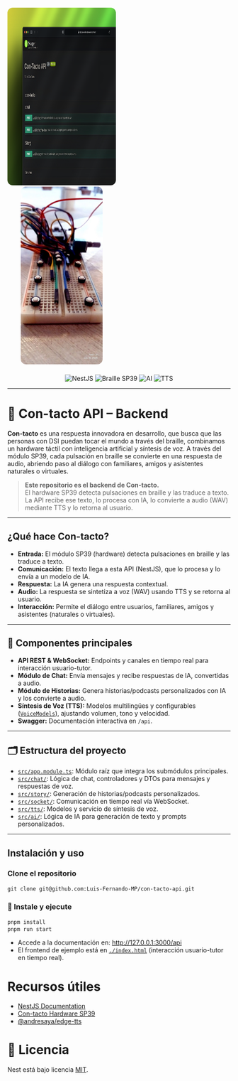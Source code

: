 <p align="center" style="column-count: 2; margin: 20px 0;">
  <img src="./background.png" alt="Swagger API Demo" style="border-radius: 12px; height: 400px; width: auto">
  <img src="./esp32.jpg" alt="Swagger API Demo" style="border-radius: 12px; height: 400px; width: auto">
</p>

<p align="center">
  <img src="https://img.shields.io/badge/-NestJS-grayk?style=flat&logo=nestjs&logoColor=E0234E" alt="NestJS" />
  <img src="https://img.shields.io/badge/Braille%20SP39-Hardware-blueviolet?style=flat&logo=raspberrypi&logoColor=white" alt="Braille SP39" />
  <img src="https://img.shields.io/badge/AI-Deepseek-green?style=flat&logo=openai&logoColor=white" alt="AI" />
  <img src="https://img.shields.io/badge/TTS-WAV-orange?style=flat&logo=soundcloud&logoColor=white" alt="TTS" />
</p>

---

# 🌟 Con-tacto API – Backend

**Con-tacto** es una respuesta innovadora en desarrollo, que busca que las personas con DSI puedan tocar el mundo a través del braille, combinamos un hardware táctil con inteligencia artificial y síntesis de voz. A través del módulo SP39, cada pulsación en braille se convierte en una respuesta de audio, abriendo paso al diálogo con familiares, amigos y asistentes naturales o virtuales.

> **Este repositorio es el backend de Con-tacto.**  
> El hardware SP39 detecta pulsaciones en braille y las traduce a texto.  
> La API recibe ese texto, lo procesa con IA, lo convierte a audio (WAV) mediante TTS y lo retorna al usuario.

---

## ¿Qué hace Con-tacto?

- **Entrada:** El módulo SP39 (hardware) detecta pulsaciones en braille y las traduce a texto.
- **Comunicación:** El texto llega a esta API (NestJS), que lo procesa y lo envía a un modelo de IA.
- **Respuesta:** La IA genera una respuesta contextual.
- **Audio:** La respuesta se sintetiza a voz (WAV) usando TTS y se retorna al usuario.
- **Interacción:** Permite el diálogo entre usuarios, familiares, amigos y asistentes (naturales o virtuales).

---

## 🧩 Componentes principales

- **API REST & WebSocket:** Endpoints y canales en tiempo real para interacción usuario-tutor.
- **Módulo de Chat:** Envía mensajes y recibe respuestas de IA, convertidas a audio.
- **Módulo de Historias:** Genera historias/podcasts personalizados con IA y los convierte a audio.
- **Síntesis de Voz (TTS):** Modelos multilingües y configurables ([`VoiceModels`](src/tts/VoiceModels.ts)), ajustando volumen, tono y velocidad.
- **Swagger:** Documentación interactiva en `/api`.

---

## 🗂️ Estructura del proyecto

- [`src/app.module.ts`](src/app.module.ts): Módulo raíz que integra los submódulos principales.
- [`src/chat/`](src/chat/): Lógica de chat, controladores y DTOs para mensajes y respuestas de voz.
- [`src/story/`](src/story/): Generación de historias/podcasts personalizados.
- [`src/socket/`](src/socket/): Comunicación en tiempo real vía WebSocket.
- [`src/tts/`](src/tts/): Modelos y servicio de síntesis de voz.
- [`src/ai/`](src/ai/): Lógica de IA para generación de texto y prompts personalizados.

---

## Instalación y uso

### Clone el repositorio

```shell
git clone git@github.com:Luis-Fernando-MP/con-tacto-api.git
```

### 🚀 Instale y ejecute

```shell
pnpm install
pnpm run start
```

- Accede a la documentación en: http://127.0.0.1:3000/api
- El frontend de ejemplo está en [`./index.html`](index.html) (interacción usuario-tutor en tiempo real).

# Recursos útiles

- [NestJS Documentation](https://docs.nestjs.com/)
- [Con-tacto Hardware SP39](https://github.com/tuusuario/con-tacto) <!-- cambia por tu URL real -->
- [@andresaya/edge-tts](https://www.npmjs.com/package/@andresaya/edge-tts)

# 📝 Licencia

Nest está bajo licencia [MIT](https://opensource.org/licenses/MIT).
